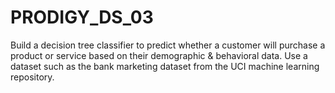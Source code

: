 # PRODIGY_DS_03

Build a decision tree classifier to predict whether a customer will purchase a product or service based on their demographic & behavioral data.
Use a dataset such as the bank marketing dataset from the UCI machine learning repository.
